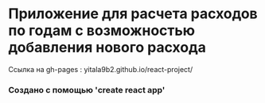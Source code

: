 # Приложение для расчета расходов по годам с возможностью добавления нового расхода

<div>Ссылка на gh-pages : yitala9b2.github.io/react-project/</div>

<h3> Создано с помощью 'create react app'</h3>